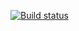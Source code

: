 [![Build status](https://ci.appveyor.com/api/projects/status/po7vrxwstm4tw0db?svg=true)](https://ci.appveyor.com/project/asatoroff/t3)
